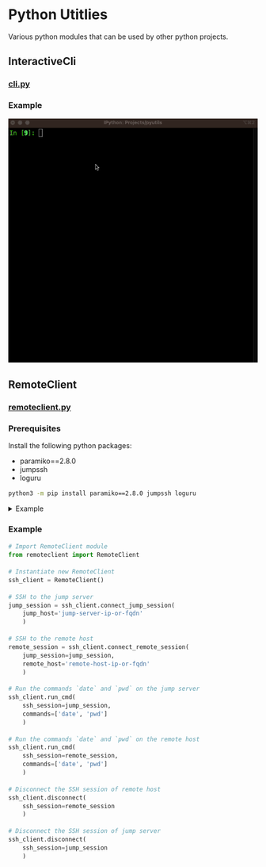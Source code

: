 # Python Utitlies
Various python modules that can be used by other python projects.

## InteractiveCli
### [cli.py](https://github.com/henrydho/pyutils/blob/main/cli.py)

### Example
![InteractiveCli Demo](images/interactivecli_demo.gif)

## RemoteClient
### [remoteclient.py](https://github.com/henrydho/pyutils/blob/main/remoteclient.py)

### Prerequisites
Install the following python packages:
* paramiko==2.8.0
* jumpssh
* loguru

```bash
python3 -m pip install paramiko==2.8.0 jumpssh loguru
```

<details>
	<summary>Example</summary>

	from cli import PromptMenu, PromptInput, InteractiveCli

	# Define a list of namedtuple PromptMenu
	calculator_menu = [
		PromptMenu('+', f'Addition'),
		PromptMenu('-', f'Subtraction'),
		PromptMenu('*', f'Multiplication'),
		PromptMenu('/', f'Devision')
		]

	# Instantiate InteractiveCli object
	calculator_cli = InteractiveCli(
		title='Caculator Menu Selection',
		menu=calculator_menu,
		prompt_message='Command'
		)

	# Display PromptMenu and return a command value
	calculator_cli.prompt_menu()

	# Define the namedtuple PromptInput
	num1_prompt = PromptInput(
		message='Enter number 1',
		datatype='number',
		description='Number 1',
		input_type='info'
		)
	num2_prompt = PromptInput(
		message='Enter number 2',
		datatype='number',
		description='Number 2',
		input_type='info'
		)

	# Prompt users to input data and return a list of data
	calculator_cli.prompt_inputs(
		prompts=[num1_prompt, num2_prompt],
		exit_cmd='r'
		)

</details>

### Example
```python
# Import RemoteClient module
from remoteclient import RemoteClient

# Instantiate new RemoteClient
ssh_client = RemoteClient()

# SSH to the jump server
jump_session = ssh_client.connect_jump_session(
    jump_host='jump-server-ip-or-fqdn'
    )

# SSH to the remote host
remote_session = ssh_client.connect_remote_session(
    jump_session=jump_session,
    remote_host='remote-host-ip-or-fqdn'
    )

# Run the commands `date` and `pwd` on the jump server
ssh_client.run_cmd(
    ssh_session=jump_session,
    commands=['date', 'pwd']
    )

# Run the commands `date` and `pwd` on the remote host
ssh_client.run_cmd(
    ssh_session=remote_session,
    commands=['date', 'pwd']
    )

# Disconnect the SSH session of remote host
ssh_client.disconnect(
    ssh_session=remote_session
    )

# Disconnect the SSH session of jump server
ssh_client.disconnect(
    ssh_session=jump_session
    )
```
